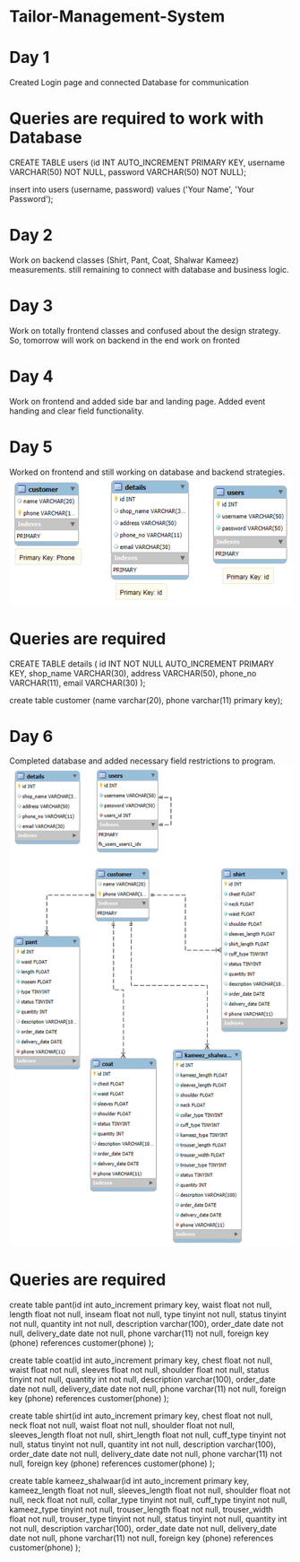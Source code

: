 # Tailor-Management-System
# Day 1
Created Login page and connected Database for communication
# Queries are required to work with Database
CREATE TABLE users (id INT AUTO_INCREMENT PRIMARY KEY,
                    username VARCHAR(50) NOT NULL,
                    password VARCHAR(50) NOT NULL);

insert into users (username, password) values ('Your Name', 'Your Password');

# Day 2
Work on backend classes (Shirt, Pant, Coat, Shalwar Kameez) measurements.
still remaining to connect with database and business logic.

# Day 3
Work on totally frontend classes and confused about the design strategy.
So, tomorrow will work on backend in the end work on fronted

# Day 4
Work on frontend and added side bar and landing page.
Added event handing and clear field functionality.

# Day 5
Worked on frontend and still working on database and backend strategies.
![Database Design](day5_database.png)


# Queries are required
CREATE TABLE details (
id INT NOT NULL AUTO_INCREMENT PRIMARY KEY,
shop_name VARCHAR(30),
address VARCHAR(50),
phone_no VARCHAR(11),
email VARCHAR(30)
);

create table customer (name varchar(20), phone varchar(11) primary key);

# Day 6
Completed database and added necessary field restrictions to program.
![Database](database.png)
# Queries are required
create table pant(id int auto_increment primary key,
waist float not null,
length float not null,
inseam float not null,
type tinyint not null,
status tinyint not null,
quantity int not null,
description varchar(100),
order_date date not null,
delivery_date date not null,
phone varchar(11) not null,
foreign key (phone) references customer(phone)
);

create table coat(id int auto_increment primary key,
chest float not null,
waist float not null,
sleeves float not null,
shoulder float not null,
status tinyint not null,
quantity int not null,
description varchar(100),
order_date date not null,
delivery_date date not null,
phone varchar(11) not null,
foreign key (phone) references customer(phone)
);

create table shirt(id int auto_increment primary key,
chest float not null,
neck float not null,
waist float not null,
shoulder float not null,
sleeves_length float not null,
shirt_length float not null,
cuff_type tinyint not null,
status tinyint not null,
quantity int not null,
description varchar(100),
order_date date not null,
delivery_date date not null,
phone varchar(11) not null,
foreign key (phone) references customer(phone)
);

create table kameez_shalwaar(id int auto_increment primary key,
kameez_length float not null,
sleeves_length float not null,
shoulder float not null,
neck float not null,
collar_type tinyint not null,
cuff_type tinyint not null,
kameez_type tinyint not null,
trouser_length float not null,
trouser_width float not null,
trouser_type tinyint not null,
status tinyint not null,
quantity int not null,
description varchar(100),
order_date date not null,
delivery_date date not null,
phone varchar(11) not null,
foreign key (phone) references customer(phone)
);